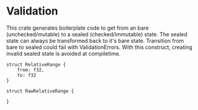 # Validation

This crate generates boilerplate code to get from an bare (unchecked/mutable) to a sealed (checked/immutable) state.
The sealed state can always be transformed back to it's bare state. Transition from bare to sealed could fail with ValidationErrors.
With this construct, creating invalid sealed state is avoided at compiletime.

```
struct RelativeRange {
    from: f32, 
    to: f32
}

struct RawRelativeRange {

}

```